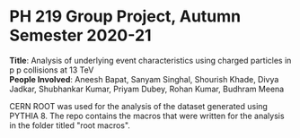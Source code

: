# PH 219 Group Project, Autumn Semester 2020-21
<p><strong>Title</strong>: Analysis of underlying event characteristics using charged particles in p p collisions at 13 TeV <br>
  <strong>People Involved</strong>: Aneesh Bapat, Sanyam Singhal, Shourish Khade, Divya Jadkar, Shubhankar Kumar, Priyam Dubey, Rohan Kumar, Budhram Meena</p>

CERN ROOT was used for the analysis of the dataset generated using PYTHIA 8. The repo contains the macros that were written for the analysis in the folder titled "root macros".
